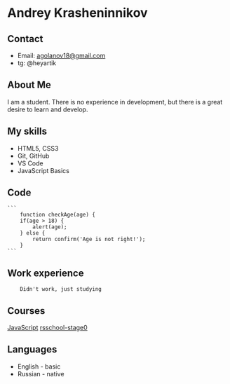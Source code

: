 # Andrey Krasheninnikov
## Contact
  - Email: agolanov18@gmail.com
  - tg: @heyartik

## About Me
  I am a student. There is no experience in development, but there is a great desire to learn and develop.

## My skills
  - HTML5, CSS3
  - Git, GitHub
  - VS Code
  - JavaScript Basics

## Code
    ```
        function checkAge(age) {
        if(age > 18) { 
            alert(age); 
        } else { 
            return confirm('Age is not right!'); 
        } 
    ```

## Work experience
        Didn't work, just studying

## Courses
[JavaScript](https://learn.javascript.ru/)
[rsschool-stage0](https://rs.school/js-stage0/)

## Languages
   - English - basic
   - Russian - native   